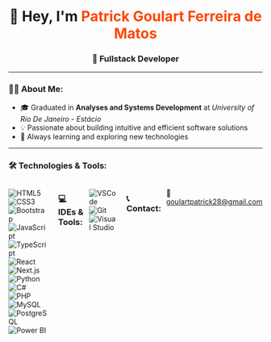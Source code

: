 <h1 align="center">👋 Hey, I'm <span style="color:#FF4500">Patrick Goulart Ferreira de Matos</span></h1>
<h3 align="center">🚀 Fullstack Developer</h3>

---

### 👨‍💻 About Me:
- 🎓 Graduated in **Analyses and Systems Development** at *University of Rio De Janeiro - Estácio*  
- 💡 Passionate about building intuitive and efficient software solutions  
- 🌱 Always learning and exploring new technologies  

---

### 🛠️ Technologies & Tools:

<div style="display: flex; gap: 10px;">
  
![HTML5](https://img.shields.io/badge/HTML5-E34F26?style=flat-square&logo=html5&logoColor=white)  
![CSS3](https://img.shields.io/badge/CSS3-1572B6?style=flat-square&logo=css3&logoColor=white)  
![Bootstrap](https://img.shields.io/badge/Bootstrap-563D7C?style=flat-square&logo=bootstrap&logoColor=white)  
![JavaScript](https://img.shields.io/badge/JavaScript-F7DF1E?style=flat-square&logo=javascript&logoColor=black)  
![TypeScript](https://img.shields.io/badge/TypeScript-007ACC?style=flat-square&logo=typescript&logoColor=white)  
![React](https://img.shields.io/badge/React-20232A?style=flat-square&logo=react&logoColor=61DAFB)  
![Next.js](https://img.shields.io/badge/Next.js-000000?style=flat-square&logo=nextdotjs&logoColor=white)  
![Python](https://img.shields.io/badge/Python-3776AB?style=flat-square&logo=python&logoColor=white)  
![C#](https://img.shields.io/badge/C%23-239120?style=flat-square&logo=c-sharp&logoColor=white)  
![PHP](https://img.shields.io/badge/PHP-777BB4?style=flat-square&logo=php&logoColor=white)  
![MySQL](https://img.shields.io/badge/MySQL-005C84?style=flat-square&logo=mysql&logoColor=white)  
![PostgreSQL](https://img.shields.io/badge/PostgreSQL-336791?style=flat-square&logo=postgresql&logoColor=white)  
![Power BI](https://img.shields.io/badge/Power_BI-F2C811?style=flat-square&logo=powerbi&logoColor=black)

---

### 💻 IDEs & Tools:
![VSCode](https://img.shields.io/badge/VS_Code-007ACC?style=flat-square&logo=visual-studio-code&logoColor=white)  
![Git](https://img.shields.io/badge/Git-F05032?style=flat-square&logo=git&logoColor=white)  
![Visual Studio](https://img.shields.io/badge/Visual_Studio-5C2D91?style=flat-square&logo=visual-studio&logoColor=white)

---

### 📞 Contact:
📧 [goulartpatrick28@gmail.com](mailto:goulartpatrick28@gmail.com)

